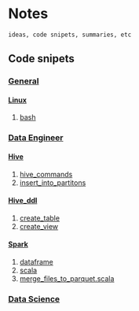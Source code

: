 # Notes

```description
ideas, code snipets, summaries, etc
```

## Code snipets

### [General](general)

#### [Linux](general/linux)
1. [bash](general/linux/bash.md)

### [Data Engineer](data_engineer)
#### [Hive](data_engineer/hive)
1. [hive_commands](data_engineer/hive/hive_commands.md)
2. [insert_into_partitons](data_engineer/hive/insert_into_partitons.hql)

#### [Hive_ddl](data_engineer/hive/hive_ddl)
1. [create_table](data_engineer/hive/hive_ddl/create_table.md)
2. [create_view](data_engineer/hive/hive_ddl/create_view.md)

#### [Spark](data_engineer/spark)
1. [dataframe](data_engineer/spark/dataframe.md)
2. [scala](data_engineer/spark/scala.md)
3. [merge_files_to_parquet.scala](data_engineer/spark/merge_files_to_parquet.scala)


### [Data Science](data_science)

